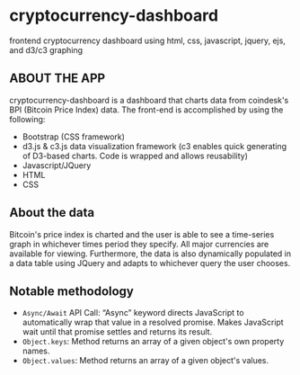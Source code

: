 # cryptocurrency-dashboard
frontend cryptocurrency dashboard using html, css, javascript, jquery, ejs, and d3/c3 graphing
## ABOUT THE APP
cryptocurrency-dashboard is a dashboard that charts data from coindesk's BPI (Bitcoin Price Index) data. The front-end is accomplished by using the following:
* Bootstrap (CSS framework)
* d3.js & c3.js data visualization framework (c3 enables quick generating of D3-based charts. Code is wrapped and allows reusability)
* Javascript/JQuery
* HTML
* CSS
## About the data
Bitcoin's price index is charted and the user is able to see a time-series graph in whichever times period they specify. All major currencies are available for viewing. Furthermore, the data is also dynamically populated in a data table using JQuery and adapts to whichever query the user chooses.

## Notable methodology
* `Async/Await` API Call: “Async” keyword directs JavaScript to automatically wrap that value in a resolved promise. Makes JavaScript wait until that promise settles and returns its result.
* `Object.keys`: Method returns an array of a given object's own property names.
* `Object.values`: Method returns an array of a given object's values.
